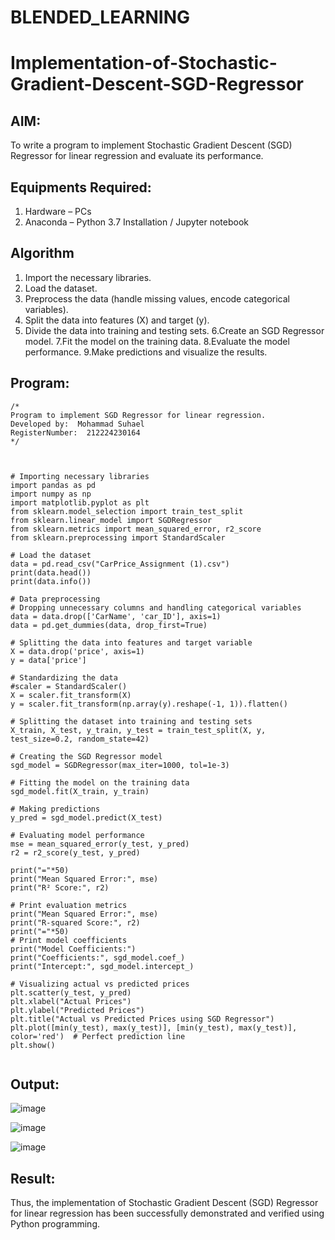 # BLENDED_LEARNING
# Implementation-of-Stochastic-Gradient-Descent-SGD-Regressor

## AIM:
To write a program to implement Stochastic Gradient Descent (SGD) Regressor for linear regression and evaluate its performance.

## Equipments Required:
1. Hardware – PCs
2. Anaconda – Python 3.7 Installation / Jupyter notebook

## Algorithm
1. Import the necessary libraries.
2. Load the dataset.
3. Preprocess the data (handle missing values, encode categorical variables).
4. Split the data into features (X) and target (y).
5. Divide the data into training and testing sets.
6.Create an SGD Regressor model.
7.Fit the model on the training data.
8.Evaluate the model performance.
9.Make predictions and visualize the results.


## Program:
```
/*
Program to implement SGD Regressor for linear regression.
Developed by:  Mohammad Suhael
RegisterNumber:  212224230164
*/



# Importing necessary libraries
import pandas as pd
import numpy as np
import matplotlib.pyplot as plt
from sklearn.model_selection import train_test_split
from sklearn.linear_model import SGDRegressor
from sklearn.metrics import mean_squared_error, r2_score
from sklearn.preprocessing import StandardScaler

# Load the dataset
data = pd.read_csv("CarPrice_Assignment (1).csv")
print(data.head())
print(data.info())

# Data preprocessing
# Dropping unnecessary columns and handling categorical variables
data = data.drop(['CarName', 'car_ID'], axis=1)
data = pd.get_dummies(data, drop_first=True)

# Splitting the data into features and target variable
X = data.drop('price', axis=1)
y = data['price']

# Standardizing the data
#scaler = StandardScaler()
X = scaler.fit_transform(X)
y = scaler.fit_transform(np.array(y).reshape(-1, 1)).flatten()

# Splitting the dataset into training and testing sets
X_train, X_test, y_train, y_test = train_test_split(X, y, test_size=0.2, random_state=42)

# Creating the SGD Regressor model
sgd_model = SGDRegressor(max_iter=1000, tol=1e-3)

# Fitting the model on the training data
sgd_model.fit(X_train, y_train)

# Making predictions
y_pred = sgd_model.predict(X_test)

# Evaluating model performance
mse = mean_squared_error(y_test, y_pred)
r2 = r2_score(y_test, y_pred)

print("="*50)
print("Mean Squared Error:", mse)
print("R² Score:", r2)

# Print evaluation metrics
print("Mean Squared Error:", mse)
print("R-squared Score:", r2)
print("="*50)
# Print model coefficients
print("Model Coefficients:")
print("Coefficients:", sgd_model.coef_)
print("Intercept:", sgd_model.intercept_)

# Visualizing actual vs predicted prices
plt.scatter(y_test, y_pred)
plt.xlabel("Actual Prices")
plt.ylabel("Predicted Prices")
plt.title("Actual vs Predicted Prices using SGD Regressor")
plt.plot([min(y_test), max(y_test)], [min(y_test), max(y_test)], color='red')  # Perfect prediction line
plt.show()


```

## Output:

![image](https://github.com/user-attachments/assets/58135139-70c7-4b5d-a5d1-033b53d1bfbe)

![image](https://github.com/user-attachments/assets/c2dbc3a9-2062-4dcb-bd2b-8df7b74dbe6a)


![image](https://github.com/user-attachments/assets/47193d22-5bc3-449f-8ed9-42bd2383275a)













## Result:
Thus, the implementation of Stochastic Gradient Descent (SGD) Regressor for linear regression has been successfully demonstrated and verified using Python programming.
